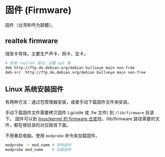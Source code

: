 # 固件 (Firmware)

固件（台湾称呼为韌體）。

## realtek firmware

瑞昱半导体。主要生产声卡、网卡、显卡。

```sh
# 安装 realtek 驱动，设置 apt 源
deb http://ftp.de.debian.org/debian bullseye main non-free
deb-src  http://ftp.de.debian.org/debian bullseye main non-free
```

## Linux 系统安装固件

有两种方法：通过包管理器安装，或者手动下载固件文件来安装。

手动下载固件文件需要拷贝固件 (.gcode 或 .fw 文件) 到 `/lib/firmware` 目录下。
固件可以到 [linux/kernel 的 firmware 仓库](https://git.kernel.org/pub/scm/linux/kernel/git/firmware/linux-firmware.git/tree/)找，/lib/firmware 路径需要的文件，都在根目录的对应路径下面。

不用重启电脑。使用 `modprobe` 命令来加载固件。

```bash
modprobe -r mod_name # 禁用固件
modprobe mod_name    # 加载固件
```
